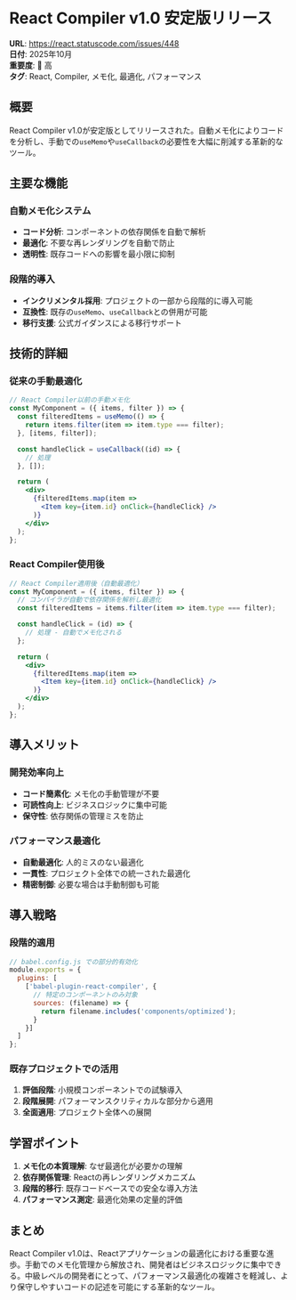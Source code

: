 # React Compiler v1.0 安定版リリース

**URL**: https://react.statuscode.com/issues/448  
**日付**: 2025年10月  
**重要度**: 🔴 高  
**タグ**: React, Compiler, メモ化, 最適化, パフォーマンス

## 概要

React Compiler v1.0が安定版としてリリースされた。自動メモ化によりコードを分析し、手動での`useMemo`や`useCallback`の必要性を大幅に削減する革新的なツール。

## 主要な機能

### 自動メモ化システム
- **コード分析**: コンポーネントの依存関係を自動で解析
- **最適化**: 不要な再レンダリングを自動で防止
- **透明性**: 既存コードへの影響を最小限に抑制

### 段階的導入
- **インクリメンタル採用**: プロジェクトの一部から段階的に導入可能
- **互換性**: 既存の`useMemo`、`useCallback`との併用が可能
- **移行支援**: 公式ガイダンスによる移行サポート

## 技術的詳細

### 従来の手動最適化
```jsx
// React Compiler以前の手動メモ化
const MyComponent = ({ items, filter }) => {
  const filteredItems = useMemo(() => {
    return items.filter(item => item.type === filter);
  }, [items, filter]);

  const handleClick = useCallback((id) => {
    // 処理
  }, []);

  return (
    <div>
      {filteredItems.map(item => 
        <Item key={item.id} onClick={handleClick} />
      )}
    </div>
  );
};
```

### React Compiler使用後
```jsx
// React Compiler適用後（自動最適化）
const MyComponent = ({ items, filter }) => {
  // コンパイラが自動で依存関係を解析し最適化
  const filteredItems = items.filter(item => item.type === filter);

  const handleClick = (id) => {
    // 処理 - 自動でメモ化される
  };

  return (
    <div>
      {filteredItems.map(item => 
        <Item key={item.id} onClick={handleClick} />
      )}
    </div>
  );
};
```

## 導入メリット

### 開発効率向上
- **コード簡素化**: メモ化の手動管理が不要
- **可読性向上**: ビジネスロジックに集中可能
- **保守性**: 依存関係の管理ミスを防止

### パフォーマンス最適化
- **自動最適化**: 人的ミスのない最適化
- **一貫性**: プロジェクト全体での統一された最適化
- **精密制御**: 必要な場合は手動制御も可能

## 導入戦略

### 段階的適用
```javascript
// babel.config.js での部分的有効化
module.exports = {
  plugins: [
    ['babel-plugin-react-compiler', {
      // 特定のコンポーネントのみ対象
      sources: (filename) => {
        return filename.includes('components/optimized');
      }
    }]
  ]
};
```

### 既存プロジェクトでの活用
1. **評価段階**: 小規模コンポーネントでの試験導入
2. **段階展開**: パフォーマンスクリティカルな部分から適用
3. **全面適用**: プロジェクト全体への展開

## 学習ポイント

1. **メモ化の本質理解**: なぜ最適化が必要かの理解
2. **依存関係管理**: Reactの再レンダリングメカニズム
3. **段階的移行**: 既存コードベースでの安全な導入方法
4. **パフォーマンス測定**: 最適化効果の定量的評価

## まとめ

React Compiler v1.0は、Reactアプリケーションの最適化における重要な進歩。手動でのメモ化管理から解放され、開発者はビジネスロジックに集中できる。中級レベルの開発者にとって、パフォーマンス最適化の複雑さを軽減し、より保守しやすいコードの記述を可能にする革新的なツール。